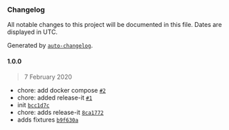### Changelog

All notable changes to this project will be documented in this file. Dates are displayed in UTC.

Generated by [`auto-changelog`](https://github.com/CookPete/auto-changelog).

#### 1.0.0

> 7 February 2020

- chore: add docker compose [`#2`](https://github.com/pagopa/io-functions-template/pull/2)
- chore: added release-it [`#1`](https://github.com/pagopa/io-functions-template/pull/1)
- init [`bcc1d7c`](https://github.com/pagopa/io-functions-template/commit/bcc1d7c9590612ef87dc7b406dd3f8a1f1087582)
- chore: adds release-it [`8ca1772`](https://github.com/pagopa/io-functions-template/commit/8ca1772e9a6b5a50febffea430bd1c53b506d6be)
- adds fixtures [`b9f630a`](https://github.com/pagopa/io-functions-template/commit/b9f630a05de75b82e439b33049b6949d981d9097)
